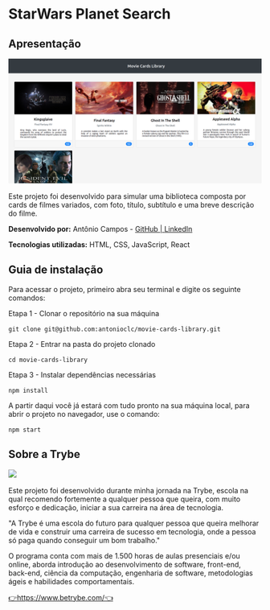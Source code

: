 <h1>StarWars Planet Search</h1>
<h2>Apresentação</h2>
<img src="https://github.com/antonioclc/movie-cards-library/blob/main/public/previw-movie-cards-library.png?raw=true">
<p>Este projeto foi desenvolvido para simular uma biblioteca composta por  cards de filmes variados, com foto, título, subtítulo e uma breve descrição do filme.</p>
<p><strong>Desenvolvido por:</strong> Antônio Campos -
	<a  href="https://github.com/antonioclc"  target="_blank"  		rel="noreferrer">GitHub |
	</a> 
	<a  href="https://www.linkedin.com/in/ant%C3%B4nio-campos/"  target="_blank"  rel="noreferrer">LinkedIn
	</a>
</p>

<p><strong>Tecnologias utilizadas:</strong> HTML, CSS, JavaScript, React</p>
<h2>Guia de instalação</h2>
<p>Para acessar o projeto, primeiro abra seu terminal e digite os seguinte comandos:</p>
Etapa 1 - Clonar o repositório na sua máquina

    git clone git@github.com:antonioclc/movie-cards-library.git

Etapa 2 - Entrar na pasta do projeto clonado

    cd movie-cards-library

Etapa 3 - Instalar dependências necessárias

    npm install
A partir daqui você já estará com tudo pronto na sua máquina local, para abrir o projeto no navegador, use o comando:

    npm start

<h2>Sobre a Trybe</h2>
<img src="https://media-exp1.licdn.com/dms/image/C4E16AQEsqcF3dviA-A/profile-displaybackgroundimage-shrink_200_800/0/1628693865181?e=1644451200&v=beta&t=fcNz6iiGqar2iOL5cMPsFTl3Vt0p9yFf1an7viCg6cU" />
<p>Este projeto foi desenvolvido durante minha jornada na Trybe, escola na qual recomendo fortemente a qualquer pessoa que queira, com muito esforço e dedicação, iniciar a sua carreira na área de tecnologia.</p>
<p>"A Trybe é uma escola do futuro para qualquer pessoa que queira melhorar de vida e construir uma carreira de sucesso em tecnologia, onde a pessoa só paga quando conseguir um bom trabalho."</p>
<p>O programa conta com mais de 1.500 horas de aulas presenciais e/ou online, aborda introdução ao desenvolvimento de software, front-end, back-end, ciência da computação, engenharia de software, metodologias ágeis e habilidades comportamentais.</p>
<a  href="https://www.betrybe.com/"  target="_blank"  rel="noreferrer">👉https://www.betrybe.com/👈</a>










